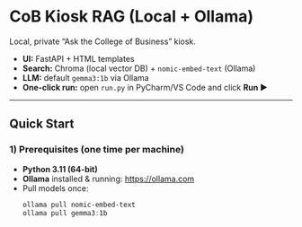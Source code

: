 # CoB Kiosk RAG (Local + Ollama)

Local, private “Ask the College of Business” kiosk.

- **UI:** FastAPI + HTML templates  
- **Search:** Chroma (local vector DB) + `nomic-embed-text` (Ollama)  
- **LLM:** default `gemma3:1b` via Ollama  
- **One-click run:** open `run.py` in PyCharm/VS Code and click **Run ▶️**

---

## Quick Start

### 1) Prerequisites (one time per machine)
- **Python 3.11 (64-bit)**  
- **Ollama** installed & running: <https://ollama.com>  
- Pull models once:
  ```powershell
  ollama pull nomic-embed-text
  ollama pull gemma3:1b
